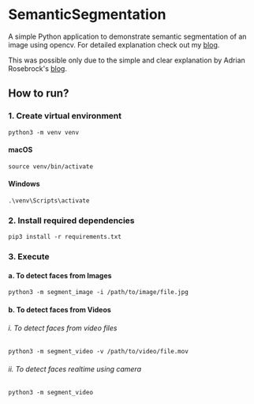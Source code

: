 # SemanticSegmentation

A simple Python application to demonstrate semantic segmentation of an image using opencv. For detailed explanation check out my [blog]().

This was possible only due to the simple and clear explanation by Adrian Rosebrock's [blog](https://www.pyimagesearch.com/2018/09/03/semantic-segmentation-with-opencv-and-deep-learning/).

## How to run?

### 1. Create virtual environment

```shell
python3 -m venv venv
```

#### macOS
```shell
source venv/bin/activate
```

#### Windows
```shell
.\venv\Scripts\activate
```

### 2. Install required dependencies

```shell
pip3 install -r requirements.txt
```

### 3. Execute

#### a. To detect faces from Images
```shell
python3 -m segment_image -i /path/to/image/file.jpg
```

#### b. To detect faces from Videos

###### i. To detect faces from video files
```shell
python3 -m segment_video -v /path/to/video/file.mov
```

###### ii. To detect faces realtime using camera
```shell
python3 -m segment_video
```

